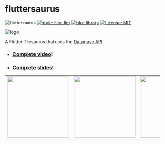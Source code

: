 # fluttersaurus

![fluttersaurus](https://github.com/felangel/fluttersaurus/workflows/fluttersaurus/badge.svg)
[![style: bloc lint](https://img.shields.io/badge/style-bloc_lint-20FFE4.svg)](https://pub.dev/packages/bloc_lint)
[![bloc library](https://tinyurl.com/bloc-library)](https://pub.dev/packages/bloc)
[![License: MIT](https://img.shields.io/badge/license-MIT-purple.svg)](https://opensource.org/licenses/MIT)

![logo](assets/icons/fluttersaurus.png)

A Flutter Thesaurus that uses the [Datamuse API](http://www.datamuse.com/api).

- ### [Complete video](https://youtu.be/ulbY6QcVzzI)!
- ### [Complete slides](./slides/bloc+cubit.pdf)!

<table>
    <tr>
        <td style="text-align: center">
            <img src="art/home.png" width="200"/>
        </td>            
        <td style="text-align: center">
            <img src="art/search.png" width="200"/>            
        </td>
        <td style="text-align: center">
            <img src="art/synonyms.png" width="200" />
        </td>
    </tr>
</table>

